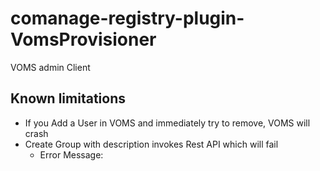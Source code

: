 # comanage-registry-plugin-VomsProvisioner
VOMS admin Client


## Known limitations
- If you Add a User in VOMS and immediately try to remove, VOMS will crash
- Create Group with description invokes Rest API which will fail
  - Error Message: